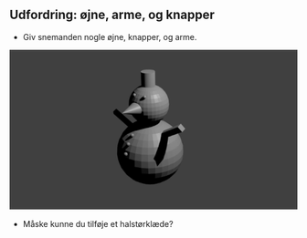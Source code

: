 ## Udfordring: øjne, arme, og knapper

+ Giv snemanden nogle øjne, knapper, og arme.

![Øjne knapper og arme](images/blender-snowman.png)

+ Måske kunne du tilføje et halstørklæde?
